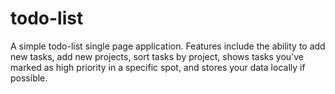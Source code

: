 # todo-list
A simple todo-list single page application. Features include the ability to add new tasks, add new projects, sort tasks by project, shows tasks you've marked as high priority in a specific spot, and stores your data locally if possible. 
